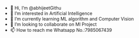 - 👋 Hi, I’m @abhijeetGithu
- 👀 I’m interested in Artificial Intelligence
- 🌱 I’m currently learning ML algorithm and Computer Vision
- 💞️ I’m looking to collaborate on Ml Project
- 📫 How to reach me Whatsapp No.:7985067439

<!---
abhijeetGithu/abhijeetGithu is a ✨ special ✨ repository because its `README.md` (this file) appears on your GitHub profile.
You can click the Preview link to take a look at your changes.
--->
